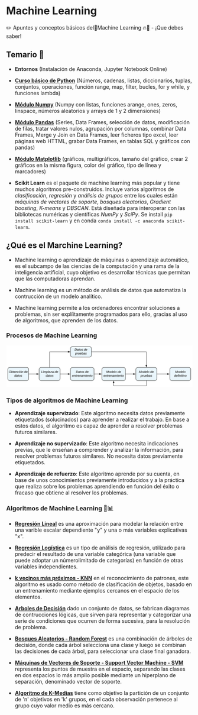 # Machine Learning
✏️ Apuntes y conceptos básicos del🤖Machine Learning 🔥🐉 - ¡Que debes saber!

## Temario 📘 

- **Entornos** (Instalación de Anaconda, Jupyter Notebook Online) 

- [**Curso básico de Python**](./BasicPython) (Números, cadenas, listas, diccionarios, tuplas, conjuntos, operaciones, función range, map, filter, bucles, for y while, y funciones lambda) 

- [**Módulo Numpy**](./NumPy) (Numpy con listas, funciones arange, ones, zeros, linspace, números aleatorios y arrays de 1 y 2 dimensiones) 

- [**Módulo Pandas**](./Pandas) (Series, Data Frames, selección de datos, modificación de filas, tratar valores nulos, agrupación por columnas, combinar Data Frames, Merge y Join en Data Frames, leer ficheros tipo excel, leer páginas web HTTML, grabar Data Frames, en tablas SQL y gráficos con pandas) 

- [**Módulo Matplotlib**](./Matplotlib) (gráficos, multigráficos, tamaño del gráfico, crear 2 gráficos en la misma figura, color del gráfico, tipo de línea y marcadores)

- **Scikit Learn** es el paquete de machine learning más popular y tiene muchos algoritmos pre-construidos. Incluye varios algoritmos de _clasificación_, _regresión_ y _análisis de grupos_ entre los cuales están _máquinas de vectores de soporte_, _bosques aleatorios_, _Gradient boosting_, _K-means_ y _DBSCAN_. Está diseñada para interoperar con las bibliotecas numéricas y científicas _NumPy_ y _SciPy_. Se install `pip install scikit-learn` y en conda `conda install -c anaconda scikit-learn`.

## ¿Qué es el Marchine Learning?

- Machine learning o aprendizaje de máquinas o aprendizaje automático, es el subcampo de las ciencias de la computación y una rama de la inteligencia artificial, cuyo objetivo es desarrollar técnicas que permitan que las computadoras aprendan.

- Machine learning es un método de análisis de datos que automatiza la contrucción de un modelo analítico.

- Machine learning permite a los ordenadores encontrar soluciones a problemas, sin ser explíitamente programados para ello, gracias al uso de algoritmos, que aprenden de los datos.

### Procesos de Machine Learning

!["Procesos de Machine Learning url:.images/Proceso_ML_ZONE.png"](.images/Proceso_ML_ZONE.png)

### Tipos de algoritmos de Machine Learning

- **Aprendizaje supervizado**: Este algoritmo necesita datos previamente etiquetados (solucinados) para aprender a realizar el trabajo. En base a estos datos, el algoritmo es capaz de aprender a resolver problemas futuros similares.

- **Aprendizaje no supervizado**: Este algoritmo necesita indicaciones previas, que le enseñan a comprender y analizar la información, para resolver problemas futuros similares. No necesita datos previamente etiquetados.

- **Aprendizaje de refuerzo**: Este algoritmo aprende por su cuenta, en base de unos conocimientos previamente introducidos y a la práctica que realiza sobre los problemas aprendiendo en función del éxito o fracaso que obtiene al resolver los problemas.

### Algoritmos de Machine Learning 🐍📊

- [**Regresión Lineal**](./RegresionLineal) es una aproximación para modelar la relación entre una varible escalar dependiente "y" y una o más variables explicativas "x".

- [**Regresión Logística**](./RegresionLogistica) es un tipo de análisis de regresión, utilizado para predecir el resultado de una variable categórica (una variable que puede adoptar un númerolimitado de categorías) en función de otras variables independientes.

- [**k vecinos más próximos - KNN**](./KNN) en el reconocimiento de patrones, este algoritmo es usado como método de clasificación de objetos, basado en un entrenamiento mediante ejemplos cercanos en el espacio de los elementos.

- [**Arboles de Decisión**](./ArbolesDeDecision) dado un conjunto de datos, se fabrican diagramas de contrucciones lógicas, que sirven para representar y categorizar una serie de condiciones que ocurren de forma sucesiva, para la resolución de problema.

- [**Bosques Aleatorios - Random Forest**](./BosquesAleatorios) es una combinación de árboles de decisión, donde cada árbol selecciona una clase y luego se combinan las decisiones de cada árbol, para seleccionar una clase final ganadora.

- [**Máquinas de Vectores de Soporte  - Support Vector Machine - SVM**](./SVM) representa los puntos de muestra en el espacio, separando las clases en dos espacios lo más amplio posible mediante un hiperplano de separación, denominado vector de soporte.

- [**Algoritmo de K-Medias**](./K-Medias) tiene como objetivo la partición de un conjunto de 'n' objetivos en 'k' grupos, en el cada observación pertenece al grupo cuyo valor medio es más cercano.
